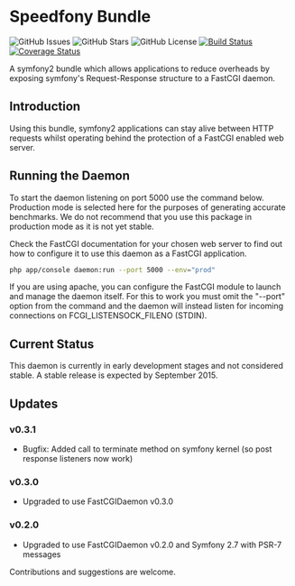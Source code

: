 # Speedfony Bundle

![GitHub Issues](https://img.shields.io/github/issues/PHPFastCGI/SpeedfonyBundle.svg)
![GitHub Stars](https://img.shields.io/github/stars/PHPFastCGI/SpeedfonyBundle.svg)
![GitHub License](https://img.shields.io/badge/license-GPLv2-blue.svg)
[![Build Status](https://travis-ci.org/PHPFastCGI/SpeedfonyBundle.svg?branch=master)](https://travis-ci.org/PHPFastCGI/FastCGIDaemon)
[![Coverage Status](https://coveralls.io/repos/PHPFastCGI/SpeedfonyBundle/badge.svg?branch=master)](https://coveralls.io/r/PHPFastCGI/SpeedfonyBundle?branch=master)

A symfony2 bundle which allows applications to reduce overheads by exposing symfony's Request-Response structure to a FastCGI daemon.

## Introduction

Using this bundle, symfony2 applications can stay alive between HTTP requests whilst operating behind the protection of a FastCGI enabled web server.

## Running the Daemon

To start the daemon listening on port 5000 use the command below. Production mode is selected here for the purposes of generating accurate benchmarks. We do not recommend that you use this package in production mode as it is not yet stable.

Check the FastCGI documentation for your chosen web server to find out how to configure it to use this daemon as a FastCGI application.

```sh
php app/console daemon:run --port 5000 --env="prod"
```

If you are using apache, you can configure the FastCGI module to launch and manage the daemon itself. For this to work you must omit the "--port" option from the command and the daemon will instead listen for incoming connections on FCGI_LISTENSOCK_FILENO (STDIN).

## Current Status

This daemon is currently in early development stages and not considered stable. A
stable release is expected by September 2015.

## Updates

### v0.3.1
- Bugfix: Added call to terminate method on symfony kernel (so post response listeners now work)

### v0.3.0
- Upgraded to use FastCGIDaemon v0.3.0

### v0.2.0
- Upgraded to use FastCGIDaemon v0.2.0 and Symfony 2.7 with PSR-7 messages

Contributions and suggestions are welcome.
